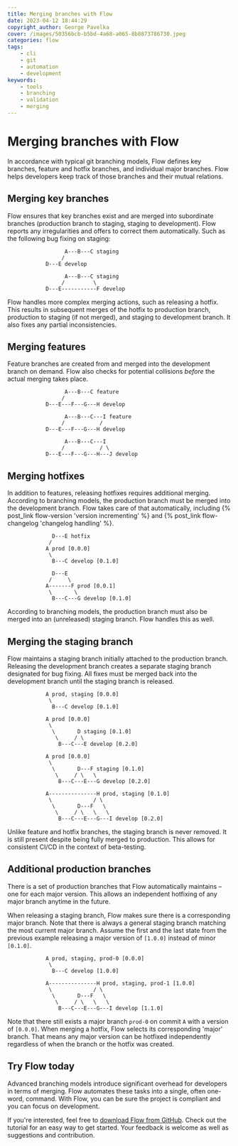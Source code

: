 ```yaml
---
title: Merging branches with Flow
date: 2023-04-12 18:44:29
copyright_author: George Pavelka
cover: /images/50356bcb-b5bd-4a68-a065-8b8873786730.jpeg
categories: flow
tags:
    - cli
    - git
    - automation
    - development
keywords:
    - tools
    - branching
    - validation
    - merging
---
```


# Merging branches with Flow

In accordance with typical git branching models, Flow defines key branches, feature and hotfix branches, and individual major branches. Flow helps developers keep track of those branches and their mutual relations.

## Merging key branches

Flow ensures that key branches exist and are merged into subordinate branches (production branch to staging, staging to development). Flow reports any irregularities and offers to correct them automatically. Such as the following bug fixing on staging:

``` plaintext Before
                  A---B---C staging
                 /
            D---E develop
```

``` plaintext After
                  A---B---C staging
                 /         \
            D---E-----------F develop
```

Flow handles more complex merging actions, such as releasing a hotfix. This results in subsequent merges of the hotfix to production branch, production to staging (if not merged), and staging to development branch. It also fixes any partial inconsistencies.

## Merging features

Feature branches are created from and merged into the development branch on demand. Flow also checks for potential collisions *before* the actual merging takes place.


``` plaintext Before
                  A---B---C feature
                 /
            D---E---F---G---H develop
```

``` plaintext During
                  A---B---C---I feature
                 /           /
            D---E---F---G---H develop
```

``` plaintext After
                  A---B---C---I
                 /           / \
            D---E---F---G---H---J develop
```

## Merging hotfixes

In addition to features, releasing hotfixes requires additional merging. According to branching models, the production branch must be merged into the development branch. Flow takes care of that automatically, including {% post_link flow-version 'version incrementing' %} and {% post_link flow-changelog 'changelog handling' %}.

``` plaintext Before
              D---E hotfix
             /
            A prod [0.0.0]
             \
              B---C develop [0.1.0]
```

``` plaintext After
              D---E
             /     \
            A-------F prod [0.0.1]
             \       \
              B---C---G develop [0.1.0]
```

According to branching models, the production branch must also be merged into an (unreleased) staging branch. Flow handles this as well.

## Merging the staging branch

Flow maintains a staging branch initially attached to the production branch. Releasing the development branch creates a separate staging branch designated for bug fixing. All fixes must be merged back into the development branch until the staging branch is released.

``` plaintext Initial state
            A prod, staging [0.0.0]
             \
              B---C develop [0.1.0]
```

``` plaintext Release develop
            A prod [0.0.0]
             \
              \       D staging [0.1.0]
               \     / \
                B---C---E develop [0.2.0]
```

``` plaintext Bug fix on staging
            A prod [0.0.0]
             \
              \       D---F staging [0.1.0]
               \     / \   \
                B---C---E---G develop [0.2.0]
```

``` plaintext Release staging
            A---------------H prod, staging [0.1.0]
             \             / \
              \       D---F   \
               \     / \   \   \
                B---C---E---G---I develop [0.2.0]
```

Unlike feature and hotfix branches, the staging branch is never removed. It is still present despite being fully merged to production. This allows for consistent CI/CD in the context of beta-testing.

## Additional production branches

There is a set of production branches that Flow automatically maintains – one for each major version. This allows an independent hotfixing of any major branch anytime in the future.

When releasing a staging branch, Flow makes sure there is a corresponding major branch. Note that there is always a general staging branch matching the most current major branch. Assume the first and the last state from the previous example releasing a major version of `[1.0.0]` instead of minor `[0.1.0]`.

``` plaintext Initial state
            A prod, staging, prod-0 [0.0.0]
             \
              B---C develop [1.0.0]
```

``` plaintext Release staging
            A---------------H prod, staging, prod-1 [1.0.0]
             \             / \
              \       D---F   \
               \     / \   \   \
                B---C---E---G---I develop [1.1.0]
```

Note that there still exists a major branch `prod-0` on commit `A` with a version of `[0.0.0]`. When merging a hotfix, Flow selects its corresponding 'major' branch. That means any major version can be hotfixed independently regardless of when the branch or the hotfix was created.

## Try Flow today

Advanced branching models introduce significant overhead for developers in terms of merging. Flow automates these tasks into a single, often one-word, command. With Flow, you can be sure the project is compliant and you can focus on development.

If you're interested, feel free to [download Flow from GitHub](https://github.com/internetguru/flow). Check out the tutorial for an easy way to get started. Your feedback is welcome as well as suggestions and contribution.
